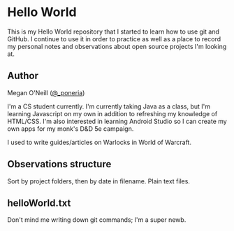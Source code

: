 # Hello World
This is my Hello World repository that I started to learn how to use git and GitHub. I continue to use it in order to practice as well as a place to record my personal notes and observations about open source projects I'm looking at.

## Author
Megan O'Neill ([@_poneria](https://www.twitter.com/_poneria))

I'm a CS student currently. I'm currently taking Java as a class, but I'm learning Javascript on my own in addition to refreshing my knowledge of HTML/CSS. I'm also interested in learning Android Studio so I can create my own apps for my monk's D&D 5e campaign.

I used to write guides/articles on Warlocks in World of Warcraft.

## Observations structure
Sort by project folders, then by date in filename. Plain text files.

## helloWorld.txt
Don't mind me writing down git commands; I'm a super newb.